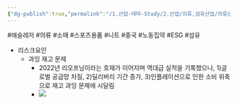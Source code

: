 ```yaml
---
{"dg-publish":true,"permalink":"/1.산업-테마-Study/2.산업/의류,섬유산업/의류산업/","created":"2024-11-20T21:02:29.100+09:00","updated":"2025-06-26T15:44:48.784+09:00"}
---
```


#애슬레저 #의류 #소매  #스포츠용품 #니트 #중국 
#노동집약 #ESG #섬유 



- 리스크요인
	- 과잉 재고 문제
		- 2022년 리오프닝이라는 호재가 이어지며 역대급 실적을 기록했으나, 1)글로벌 공급망 차질, 2)딜리버리 기간 증가, 3)인플레이션으로 인한 소비 위축으로 재고 과잉 문제에 시달림
		- ![](https://i.imgur.com/4AXi7GM.png)

